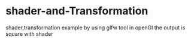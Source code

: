 # shader-and-Transformation

shader,transformation example by using glfw tool in openGl
the output is square with shader
